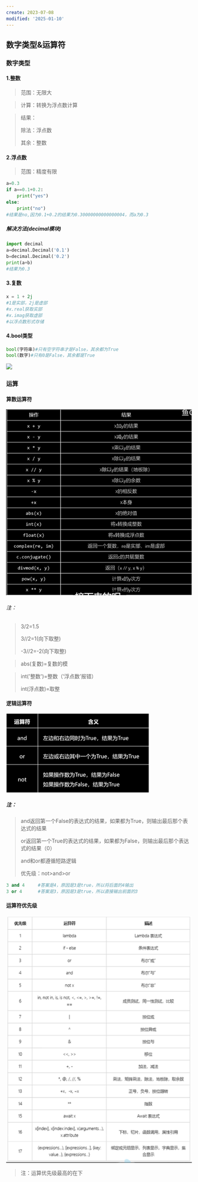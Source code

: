 ```yaml
---
create: 2023-07-08
modified: '2025-01-10'
---
```


## 数字类型&运算符

### 数字类型

#### 1.整数

> 范围：无限大

> 计算：转换为浮点数计算

> 结果：
>
> 除法：浮点数
>
> 其余：整数

#### 2.浮点数

> 范围：精度有限

```python
a=0.3
if a==0.1+0.2:
    print("yes")
else:
    print("no")
#结果是no,因为0.1+0.2的结果为0.30000000000000004，而a为0.3
```

##### 解决方法(decimal模块)

```python
import decimal
a=decimal.Decimal('0.1')
b=decimal.Decimal('0.2')
print(a+b)
#结果为0.3
```

#### 3.复数

```python
x = 1 + 2j
#1是实部，2j是虚部
#x.real获取实部
#x.imag获取虚部
#以浮点数形式存储
```

#### 4.bool类型

```python
bool(字符串)#只有空字符串才是False，其余都为True
bool(数字)#只有0是False，其余都是True
```

![](asserts/bool中False情况.png"bool中False的情况")



### 运算

#### 算数运算符

![](asserts/运算表.png)

###### 注：

> 3/2=1.5
>
> 3//2=1(向下取整)
>
> -3//2=-2(向下取整)

> abs(复数)=复数的模

> int('整数')=整数（‘浮点数’报错）
>
> int(浮点数)=取整



#### 逻辑运算符

![](asserts/逻辑运算符.png)

##### 注：

> and返回第一个False的表达式的结果，如果都为True，则输出最后那个表达式的结果
>
> or返回第一个True的表达式的结果，如果都为False，则输出最后那个表达式的结果（0）
>
> and和or都遵循短路逻辑
>
> 优先级：not>and>or

```python
3 and 4		#答案是4，原因是3是true，所以将后面的4输出
3 or 4		#答案是3，原因是3是true，所以直接输出前面的3
```



#### 运算符优先级

![](asserts/运算符优先级.png)

> 注：运算优先级最高的在下